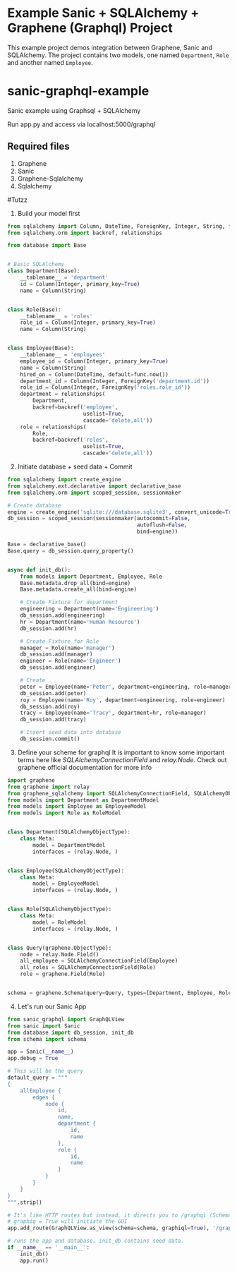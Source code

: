 Example Sanic + SQLAlchemy + Graphene (Graphql) Project
================================

This example project demos integration between Graphene, Sanic and SQLAlchemy.
The project contains two models, one named `Department`, `Role` and another
named `Employee`.

# sanic-graphql-example
Sanic example using Graphsql + SQLAlchemy

Run app.py and access via localhost:5000/graphql

## Required files
1. Graphene
2. Sanic
3. Graphene-Sqlalchemy
4. Sqlalchemy


#Tutzz
1. Build your model first
```python
from sqlalchemy import Column, DateTime, ForeignKey, Integer, String, func
from sqlalchemy.orm import backref, relationships

from database import Base


# Basic SQLAlchemy
class Department(Base):
    __tablename__ = 'department'
    id = Column(Integer, primary_key=True)
    name = Column(String)


class Role(Base):
    __tablename__ = 'roles'
    role_id = Column(Integer, primary_key=True)
    name = Column(String)


class Employee(Base):
    __tablename__ = 'employees'
    employee_id = Column(Integer, primary_key=True)
    name = Column(String)
    hired_on = Column(DateTime, default=func.now())
    department_id = Column(Integer, ForeignKey('department.id'))
    role_id = Column(Integer, ForeignKey('roles.role_id'))
    department = relationships(
        Department,
        backref=backref('employee',
                        uselist=True,
                        cascade='delete,all'))
    role = relationships(
        Role,
        backref=backref('roles',
                        uselist=True,
                        cascade='delete,all'))

```
2. Initiate database + seed data + Commit
```python
from sqlalchemy import create_engine
from sqlalchemy.ext.declarative import declarative_base
from sqlalchemy.orm import scoped_session, sessionmaker

# Create database
engine = create_engine('sqlite:///database.sqlite3', convert_unicode=True)
db_session = scoped_session(sessionmaker(autocommit=False,
                                         autoflush=False,
                                         bind=engine))

Base = declarative_base()
Base.query = db_session.query_property()


async def init_db():
    from models import Department, Employee, Role
    Base.metadata.drop_all(bind=engine)
    Base.metadata.create_all(bind=engine)

    # Create Fixture for department
    engineering = Department(name='Engineering')
    db_session.add(engineering)
    hr = Department(name='Human Resource')
    db_session.add(hr)

    # Create Fixture for Role
    manager = Role(name='manager')
    db_session.add(manager)
    engineer = Role(name='Engineer')
    db_session.add(engineer)

    # Create
    peter = Employee(name='Peter', department=engineering, role=manager)
    db_session.add(peter)
    roy = Employee(name='Roy', department=engineering, role=engineer)
    db_session.add(roy)
    tracy = Employee(name='Tracy', department=hr, role=manager)
    db_session.add(tracy)

    # Insert seed data into database
    db_session.commit()
```
3. Define your scheme for graphql 
It is important to know some important terms here like *SQLAlchemyConnectionField* and *relay.Node*. Check out graphene official documentation for more info
```python
import graphene
from graphene import relay
from graphene_sqlalchemy import SQLAlchemyConnectionField, SQLAlchemyObjectType
from models import Department as DepartmentModel
from models import Employee as EmployeeModel
from models import Role as RoleModel


class Department(SQLAlchemyObjectType):
    class Meta:
        model = DepartmentModel
        interfaces = (relay.Node, )


class Employee(SQLAlchemyObjectType):
    class Meta:
        model = EmployeeModel
        interfaces = (relay.Node, )


class Role(SQLAlchemyObjectType):
    class Meta:
        model = RoleModel
        interfaces = (relay.Node, )


class Query(graphene.ObjectType):
    node = relay.Node.Field()
    all_employee = SQLAlchemyConnectionField(Employee)
    all_roles = SQLAlchemyConnectionField(Role)
    role = graphene.Field(Role)


schema = graphene.Schema(query=Query, types=[Department, Employee, Role])
```
4. Let's run our Sanic App
```python
from sanic_graphql import GraphQLView
from sanic import Sanic
from database import db_session, init_db
from schema import schema

app = Sanic(__name__)
app.debug = True

# This will be the query
default_query = """
{
    allEmployee {
        edges {
            node {
                id,
                name,
                department {
                    id,
                    name
                },
                role {
                    id,
                    name
                }
            }
        }
    }
}
""".strip()

# It's like HTTP routes but instead, it directs you to /graphql (Schema).
# graphiq = True will initiate the GUI
app.add_route(GraphQLView.as_view(schema=schema, graphiql=True), '/graphql')

# runs the app and database. init_db contains seed data.
if __name__ == '__main__':
    init_db()
    app.run()

```
